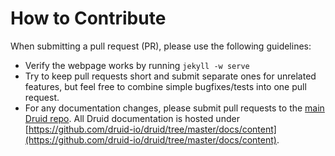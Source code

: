 # How to Contribute

When submitting a pull request (PR), please use the following guidelines:

- Verify the webpage works by running `jekyll -w serve`
- Try to keep pull requests short and submit separate ones for unrelated
  features, but feel free to combine simple bugfixes/tests into one pull request.
- For any documentation changes, please submit pull requests to the [main Druid repo](https://github.com/druid-io/druid-io.github.io). All Druid documentation is hosted under [https://github.com/druid-io/druid/tree/master/docs/content](https://github.com/druid-io/druid/tree/master/docs/content).
